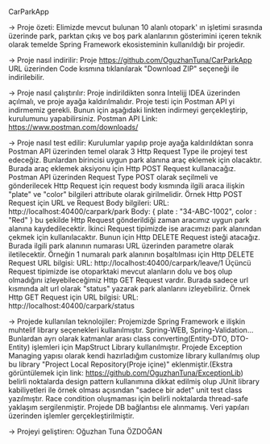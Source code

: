 CarParkApp

-> Proje özeti:
  Elimizde mevcut bulunan 10 alanlı otopark' ın işletimi sırasında üzerinde park, parktan çıkış ve boş park alanlarının
  gösterimini içeren teknik olarak temelde Spring Framework ekosisteminin kullanıldığı bir projedir.
 
 -> Proje nasıl indirilir:
  Proje https://github.com/OguzhanTuna/CarParkApp URL üzerinden Code kısmına tıklanılarak "Download ZIP" seçeneği ile
  indirilebilir.
  
-> Proje nasıl çalıştırılır:
  Proje indirildikten sonra Intelijj IDEA üzerinden açılmalı, ve proje ayağa kaldırılmalıdır.
  Proje testi için Postman API yi indirmemiz gerekli. Bunun için aşağıdaki linkten indirmeyi gerçekleştirip, kurulumunu
  yapabilirsiniz. Postman API Link: https://www.postman.com/downloads/
  
  -> Proje nasıl test edilir:
   Kurulumlar yapılıp proje ayağa kaldırıldıktan sonra Postman API üzerinden temel olarak 3 Http Request Type ile
   projeyi test edeceğiz.
   Bunlardan birincisi uygun park alanına araç eklemek için olacaktır. Burada araç eklemek aksiyonu için
   Http POST Request kullanacağız. Postman API üzerinden Request Type POST olarak seçilmeli ve gönderilecek Http Request
   için request body kısmında ilgili araca ilişkin "plate" ve "color" bilgileri attribute olarak girilmelidir. Örnek Http POST 
   Request için URL ve Request Body bilgileri:
   URL: http://localhost:40400/carpark/park
   Body:
   {
      plate : "34-ABC-1002",
      color : "Red"
   }
   bu şekilde Http Request gönderildiği zaman aracımız uygun park alanına kaydedilecektir.
   İkinci Request tipimizde ise aracımızı park alanından çekmek için kullanılacaktır. Bunun için Http DELETE Request
   isteği atacağız. Burada ilgili park alanının numarası URL üzerinden parametre olarak iletilecektir. Örneğin
   1 numaralı park alanının boşaltılması için Http DELETE Request URL bilgisi:
   URL: http://localhost:40400/carpark/leave/1
   Üçüncü Request tipimizde ise otoparktaki mevcut alanların dolu ve boş olup olmadığını izleyebileceğimiz Http GET Request
   vardır. Burada sadece url kısmında alt url olarak "status" yazarak park alanlarını izleyebiliriz. Örnek Http GET Request için
   URL bilgisi:
   URL: http://localhost:40400/carpark/status
 
 -> Projede kullanılan teknolojiler:
  Projemizde Spring Framework e ilişkin muhtelif library seçenekleri kullanılmıştır. Spring-WEB, Spring-Validation...
  Bunlardan ayrı olarak katmanlar arası class converting(Entity-DTO, DTO-Entity) işlemleri için MapStruct Library 
  kullanılmıştır. Projede Exception Managing yapısı olarak kendi hazırladığım customize library kullanılmış olup
  bu library "Project Local Repository(Proje içine)" eklenmiştir.(Ekstra görüntülemek için link:     https://github.com/OguzhanTuna/ExceptionLib) belirli noktalarda design pattern kullanımına dikkat edilmiş olup JUnit 
  library kabiliyetleri ile örnek olması açısından "sadece bir adet" unit test class yazılmıştır. Race condition oluşmaması
  için belirli noktalarda thread-safe yaklaşım sergilenmiştir. Projede DB bağlantısı ele alınmamış. Veri yapıları üzerinden
  işlemler gerçekleştirilmiştir.
  
  -> Projeyi geliştiren:
  Oğuzhan Tuna ÖZDOĞAN
